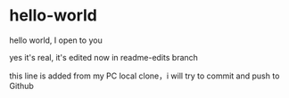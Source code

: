 # hello-world
hello world, I open to you

yes it's real, it's edited now in readme-edits branch

this line is added from my PC local clone，i will try to commit and push to Github


